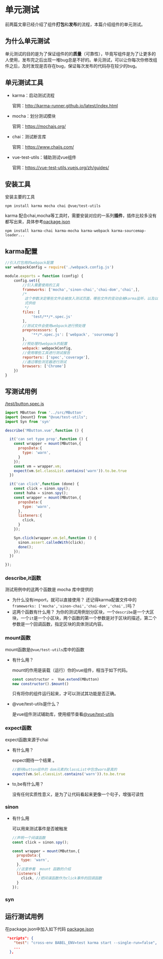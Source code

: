 # 单元测试

前两篇文章已经介绍了组件**打包**和**发布**的流程，本篇介绍组件的单元测试。

## 为什么单元测试

单元测试的目的是为了保证组件的的**质量**（可靠性），毕竟写组件是为了让更多的人使用，发布完之后出现一堆bug总是不好的。单元测试，可以让你每次你修改组件之后，及时发现是否存在bug，保证每次发布的代码存在较少的bug。

## 单元测试工具

- karma：启动测试流程

  官网：http://karma-runner.github.io/latest/index.html

- mocha：划分测试模块

  官网：https://mochajs.org/

- chai：测试断言库

  官网：https://www.chaijs.com/

- vue-test-utils：辅助测试vue组件

  官网：https://vue-test-utils.vuejs.org/zh/guides/

## 安装工具

安装主要的工具

```
npm install karma mocha chai @vue/test-utils 
```
karma 配合chai,mocha等工具时，需要安装对应的一系列**插件**，插件比较多没有都写出来，具体参考[package.json](https://github.com/zhuweileo/vue-component-demo/blob/master/package.json)
```
npm install karma-chai karma-mocha karma-webpack karma-sourcemap-loader...
```

## karma配置

```js
//引入打包用的webpack配置
var webpackConfig = require('./webpack.config.js')

module.exports = function (config) {
    config.set({
        //引入需要使用的工具
        frameworks: ['mocha','sinon-chai','chai-dom','chai',],
        /*
         这个参数决定哪些文件会被放入测试页面，哪些文件的变动会被karma监听，以及以服务的形
         式供给
         */
        files: [
            'test/**/*.spec.js'
        ],
		//测试文件会使用webpack进行预处理
        preprocessors: {
            '**/*.spec.js': ['webpack', 'sourcemap']
        },
		//预处理时webpack的配置
        webpack: webpackConfig,
        //使用哪些工具进行测试报告
        reporters: ['spec','coverage'],
		//通过哪些浏览器进行测试
        browsers: ['Chrome']
    })
}
```

## 写测试用例
[/test/button.spec.js](https://github.com/zhuweileo/vue-component-demo/blob/master/test/button.spec.js)

```js
import MButton from '../src/MButton'
import {mount} from "@vue/test-utils";
import Syn from 'syn'

describe('MButton.vue',function () {

  it('can set type prop',function () {
    const wrapper = mount(MButton,{
      propsData:{
        type: 'warn',
      }
    });
    const vm = wrapper.vm;
    expect(vm.$el.classList.contains('warn')).to.be.true
  })

  it('can click',function (done) {
    const click = sinon.spy();
    const haha = sinon.spy();
    const wrapper = mount(MButton,{
      propsData:{
        type: 'warn',
      },
      listeners:{
        click,
      }
    });

    Syn.click(wrapper.vm.$el,function () {
      sinon.assert.calledWith(click);
      done();
    });
  })

});
```
### describe,it函数
测试用例中的这两个函数是 mocha 库中提供的
- 为什么没有import，就可以直接使用？
  还记得karma配置文件中的`frameworks: ['mocha','sinon-chai','chai-dom','chai',]`吗？
- 这两个函数有什么用？
  为你的测试用例划分区块，一个`describe`是一个大区块，一个`it`是一个小区块，两个函数的第一个参数是对于区块的描述，第二个参数是一个回调函数，指定区块的具体测试内容。

### mount函数

mount函数是`@vue/test-utils`库中的函数

- 有什么用？

  mount的作用是装载（运行）你的vue组件，相当于如下代码。

  ```js
  const constructor =  Vue.extend(MButton)
  new constructor().$mount()
  ```

  只有将你的组件运行起来，才可以测试其功能是否正确。

- @vue/test-utils是什么？

  是vue组件测试辅助库，使用细节查看[@vue/test-utils](https://vue-test-utils.vuejs.org/zh/guides/)

### expect函数

expect函数来源于chai

- 有什么用？

  expect期待一个结果 。

  ```js
  //期待button组件的 dom元素的classList中包含warn是真的
  expect(vm.$el.classList.contains('warn')).to.be.true  
  ```

- to,be有什么用？

  没有任何实质性意义，是为了让代码看起来更像一个句子，增强可读性

### sinon

- 有什么用

  可以用来测试事件是否被触发

  ```js
  //声明一个间谍函数
  const click = sinon.spy();
  
  const wrapper = mount(MButton,{
    propsData:{
      type: 'warn',
    },
    //这里参看  mount 函数的介绍
    listeners:{
      click, //把间谍函数作为click事件的回调函数
    }
  });
  ```


### syn






## 运行测试用例
在package.json中加入如下代码
[package.json](https://github.com/zhuweileo/vue-component-demo/blob/master/package.json)

```json
 "scripts": {
    "test": "cross-env BABEL_ENV=test karma start --single-run=false", 
    ...
  },
```
